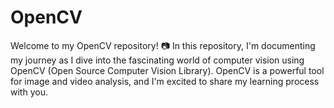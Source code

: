 # OpenCV
Welcome to my  OpenCV repository! 📷  In this repository, I'm documenting my journey as I dive into the fascinating world of computer vision using OpenCV (Open Source Computer Vision Library). OpenCV is a powerful tool for image and video analysis, and I'm excited to share my learning process with you. 

